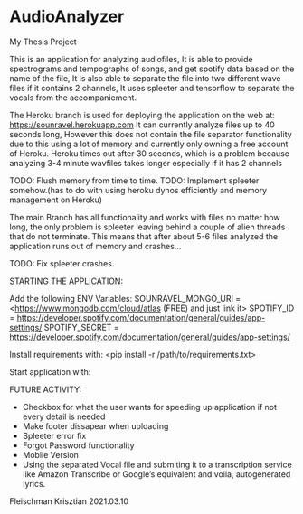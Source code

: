 # AudioAnalyzer
My Thesis Project

This is an application for analyzing audiofiles, It is able to provide spectrograms and tempographs of songs, and get spotify data based on the name of the file,
It is also able to separate the file into two different wave files if it contains 2 channels, It uses spleeter and tensorflow to separate the vocals from the accompaniement.

The Heroku branch is used for deploying the application on the web at: https://sounravel.herokuapp.com
It can currently analyze files up to 40 seconds long, 
However this does not contain the file separator functionality due to this using a lot of memory and currently only owning a free account of Heroku.
Heroku times out after 30 seconds, which is a problem because analyzing 3-4 minute wavfiles takes longer especially if it has 2 channels

TODO: Flush memory from time to time.
TODO: Implement spleeter somehow.(has to do with using heroku dynos efficiently and memory management on Heroku)

The main Branch has all functionality and works with files no matter how long, the only problem is spleeter leaving behind a couple of alien threads that do not terminate.
This means that after about 5-6 files analyzed the application runs out of memory and crashes...

TODO: Fix spleeter crashes.

STARTING THE APPLICATION:

Add the following ENV Variables:
SOUNRAVEL_MONGO_URI = <https://www.mongodb.com/cloud/atlas (FREE) and just link it>
SPOTIFY_ID = https://developer.spotify.com/documentation/general/guides/app-settings/
SPOTIFY_SECRET = https://developer.spotify.com/documentation/general/guides/app-settings/

Install requirements with: <pip install -r /path/to/requirements.txt>

Start application with: <python app.py>

FUTURE ACTIVITY:
- Checkbox for what the user wants for speeding up application if not every detail is needed
- Make footer dissapear when uploading
- Spleeter error fix
- Forgot Password functionality
- Mobile Version
- Using the separated Vocal file and submiting it to a transcription service like Amazon Transcribe or Google’s equivalent and voila, autogenerated lyrics.

Fleischman Krisztian
2021.03.10
